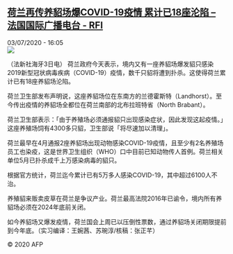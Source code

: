 <!--1593791709000-->
[荷兰再传养貂场爆COVID-19疫情 累计已18座沦陷 – 法国国际广播电台 - RFI](http://www.rfi.fr//cn/contenu/20200703-%E8%8D%B7%E5%85%B0%E5%86%8D%E4%BC%A0%E5%85%BB%E8%B2%82%E5%9C%BA%E7%88%86covid-19%E7%96%AB%E6%83%85-%E7%B4%AF%E8%AE%A1%E5%B7%B218%E5%BA%A7%E6%B2%A6%E9%99%B7)
------

<div>03/07/2020 - 16:05</div><img src="https://s.rfi.fr/media/display/688a2bd0-bd3f-11ea-b856-005056a964fe/w:310/p:16x9/int0020b.200703220502.jpg"><div class="t-content__body u-clearfix"><div class="m-interstitial"></div><p>（法新社海牙3日电）    荷兰政府今天表示，境内又有一座养貂场爆发貂只感染2019新型冠状病毒疾病（COVID-19）疫情，数千只貂将遭到扑杀。这使得荷兰累计已有18座养貂场沦陷。</p><p>    荷兰卫生部发布声明说，这座养貂场位在东南方的兰德霍斯特（Landhorst）。至今传出疫情的养貂场全都位在荷兰南部的北布拉班特省（North Brabant）。</p><p>    荷兰卫生部表示：「由于养殖场必须通报貂只出现感染症状，因此发现这起疫情。」这座养殖场饲有4300多只貂，卫生部说「将尽速加以清理」。</p><p>    荷兰最早在4月通报2座养貂场出现动物感染COVID-19疫情，且至少有2名养殖场员工也染疫，这是世界卫生组织（WHO）口中目前已知动物传人首例。荷兰相关单位5月已扑杀成千上万感染病毒的貂只。</p><p>    根据官方统计，荷兰迄今累计已有5万多人感染COVID-19，其中超过6100人不治。</p><p>    养殖貂来贩卖皮草在荷兰是争议产业。荷兰最高法院2016年已谕令，境内所有养貂场必须在2024年底前关闭。</p><p>    如今养貂场又爆发疫情，荷兰国会上周已以压倒性票数，通过养貂场关闭期限提前到今年底。（实习编译：王婉茜、苏琬淳/核稿：张正芊）</p><p class="t-copyright">© 2020 AFP</p>        </div>
